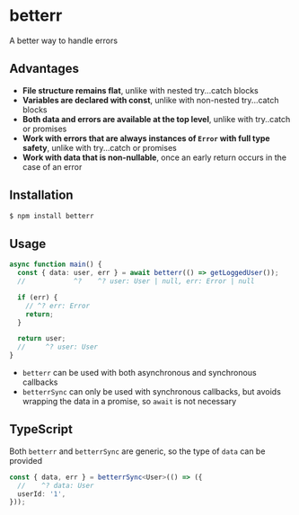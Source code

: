 # betterr

A better way to handle errors

## Advantages

- **File structure remains flat**, unlike with nested try...catch blocks
- **Variables are declared with const**, unlike with non-nested try...catch blocks
- **Both data and errors are available at the top level**, unlike with try..catch or promises
- **Work with errors that are always instances of `Error` with full type safety**, unlike with try...catch or promises
- **Work with data that is non-nullable**, once an early return occurs in the case of an error

## Installation

```sh
$ npm install betterr
```

## Usage

```ts
async function main() {
  const { data: user, err } = await betterr(() => getLoggedUser());
  //            ^?    ^? user: User | null, err: Error | null

  if (err) {
    // ^? err: Error
    return;
  }

  return user;
  //     ^? user: User
}
```

- `betterr` can be used with both asynchronous and synchronous callbacks
- `betterrSync` can only be used with synchronous callbacks, but avoids wrapping the data in a promise, so `await` is not necessary

## TypeScript

Both `betterr` and `betterrSync` are generic, so the type of `data` can be provided

```ts
const { data, err } = betterrSync<User>(() => ({
  //    ^? data: User
  userId: '1',
}));
```
